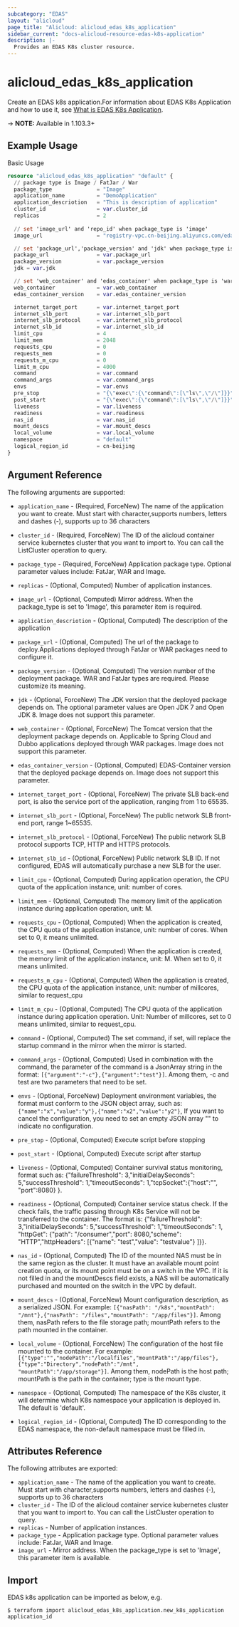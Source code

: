 ```yaml
---
subcategory: "EDAS"
layout: "alicloud"
page_title: "Alicloud: alicloud_edas_k8s_application"
sidebar_current: "docs-alicloud-resource-edas-k8s-application"
description: |-
  Provides an EDAS K8s cluster resource.
---
```


# alicloud\_edas\_k8s\_application

Create an EDAS k8s application.For information about EDAS K8s Application and how to use it, see [What is EDAS K8s Application](https://www.alibabacloud.com/help/doc-detail/85029.htm). 

-> **NOTE:** Available in 1.103.3+

## Example Usage

Basic Usage

```terraform
resource "alicloud_edas_k8s_application" "default" {
  // package type is Image / FatJar / War
  package_type              = "Image"
  application_name          = "DemoApplication"
  application_descriotion   = "This is description of application"
  cluster_id                = var.cluster_id
  replicas                  = 2
    
  // set 'image_url' and 'repo_id' when package_type is 'image'
  image_url                 = "registry-vpc.cn-beijing.aliyuncs.com/edas-demo-image/consumer:1.0"

  // set 'package_url','package_version' and 'jdk' when package_type is not 'image'
  package_url               = var.package_url
  package_version           = var.package_version
  jdk = var.jdk

  // set 'web_container' and 'edas_container' when package_type is 'war'
  web_container             = var.web_container
  edas_container_version    = var.edas_container_version

  internet_target_port      = var.internet_target_port
  internet_slb_port         = var.internet_slb_port
  internet_slb_protocol     = var.internet_slb_protocol
  internet_slb_id           = var.internet_slb_id
  limit_cpu                 = 4
  limit_mem                 = 2048
  requests_cpu              = 0
  requests_mem              = 0
  requests_m_cpu            = 0
  limit_m_cpu               = 4000
  command                   = var.command
  command_args              = var.command_args
  envs                      = var.envs
  pre_stop                  = "{\"exec\":{\"command\":[\"ls\",\"/\"]}}"
  post_start                = "{\"exec\":{\"command\":[\"ls\",\"/\"]}}"
  liveness                  = var.liveness
  readiness                 = var.readiness
  nas_id                    = var.nas_id
  mount_descs               = var.mount_descs
  local_volume              = var.local_volume
  namespace                 = "default"
  logical_region_id         = cn-beijing
}
```

## Argument Reference

The following arguments are supported:

* `application_name` - (Required, ForceNew) The name of the application you want to create. Must start with character,supports numbers, letters and dashes (-), supports up to 36 characters
* `cluster_id` - (Required, ForceNew) The ID of the alicloud container service kubernetes cluster that you want to import to. You can call the ListCluster operation to query.
* `package_type` - (Required, ForceNew) Application package type. Optional parameter values include: FatJar, WAR and Image.
* `replicas` - (Optional, Computed) Number of application instances.
* `image_url` - (Optional, Computed) Mirror address. When the package_type is set to 'Image', this parameter item is required.
* `application_descriotion` - (Optional, Computed) The description of the application
* `package_url` - (Optional, Computed) The url of the package to deploy.Applications deployed through FatJar or WAR packages need to configure it.
* `package_version` - (Optional, Computed) The version number of the deployment package. WAR and FatJar types are required. Please customize its meaning.
* `jdk` - (Optional, ForceNew) The JDK version that the deployed package depends on. The optional parameter values are Open JDK 7 and Open JDK 8. Image does not support this parameter.
* `web_container` - (Optional, ForceNew) The Tomcat version that the deployment package depends on. Applicable to Spring Cloud and Dubbo applications deployed through WAR packages. Image does not support this parameter.
* `edas_container_version` - (Optional, Computed) EDAS-Container version that the deployed package depends on. Image does not support this parameter.

* `internet_target_port` - (Optional, ForceNew) The private SLB back-end port, is also the service port of the application, ranging from 1 to 65535.
* `internet_slb_port` - (Optional, ForceNew) The public network SLB front-end port, range 1~65535.
* `internet_slb_protocol` - (Optional, ForceNew) The public network SLB protocol supports TCP, HTTP and HTTPS protocols.
* `internet_slb_id` - (Optional, ForceNew) Public network SLB ID. If not configured, EDAS will automatically purchase a new SLB for the user.

* `limit_cpu` - (Optional, Computed) During application operation, the CPU quota of the application instance, unit: number of cores.
* `limit_mem` - (Optional, Computed) The memory limit of the application instance during application operation, unit: M.
* `requests_cpu` - (Optional, Computed) When the application is created, the CPU quota of the application instance, unit: number of cores. When set to 0, it means unlimited.
* `requests_mem` - (Optional, Computed) When the application is created, the memory limit of the application instance, unit: M. When set to 0, it means unlimited. 
* `requests_m_cpu` - (Optional, Computed) When the application is created, the CPU quota of the application instance, unit: number of millcores, similar to request_cpu
* `limit_m_cpu` - (Optional, Computed)  The CPU quota of the application instance during application operation. Unit: Number of millcores, set to 0 means unlimited, similar to request_cpu.
* `command` - (Optional, Computed) The set command, if set, will replace the startup command in the mirror when the mirror is started.
* `command_args` - (Optional, Computed) Used in combination with the command, the parameter of the command is a JsonArray string in the format: `[{"argument":"-c"},{"argument":"test"}]`. Among them, -c and test are two parameters that need to be set. 
* `envs` - (Optional, ForceNew)  Deployment environment variables, the format must conform to the JSON object array, such as: `{"name":"x","value":"y"},{"name":"x2","value":"y2"}`, If you want to cancel the configuration, you need to set an empty JSON array "" to indicate no configuration.
* `pre_stop` - (Optional, Computed) Execute script before stopping
* `post_start` - (Optional, Computed) Execute script after startup
* `liveness` - (Optional, Computed) Container survival status monitoring, format such as: {"failureThreshold": 3,"initialDelaySeconds": 5,"successThreshold": 1,"timeoutSeconds": 1,"tcpSocket":{"host":"", "port":8080} }.
* `readiness` - (Optional, Computed) Container service status check. If the check fails, the traffic passing through K8s Service will not be transferred to the container. The format is: {"failureThreshold": 3,"initialDelaySeconds": 5,"successThreshold": 1,"timeoutSeconds": 1, "httpGet": {"path": "/consumer","port": 8080,"scheme": "HTTP","httpHeaders": [{"name": "test","value": "testvalue"} ]}}.
* `nas_id` - (Optional, Computed) The ID of the mounted NAS must be in the same region as the cluster. It must have an available mount point creation quota, or its mount point must be on a switch in the VPC. If it is not filled in and the mountDescs field exists, a NAS will be automatically purchased and mounted on the switch in the VPC by default.
* `mount_descs` - (Optional, ForceNew) Mount configuration description, as a serialized JSON. For example: `[{"nasPath": "/k8s","mountPath": "/mnt"},{"nasPath": "/files","mountPath": "/app/files"}]`. Among them, nasPath refers to the file storage path; mountPath refers to the path mounted in the container.
* `local_volume` - (Optional, ForceNew) The configuration of the host file mounted to the container. For example: `[{"type":"","nodePath":"/localfiles","mountPath":"/app/files"},{"type":"Directory","nodePath":"/mnt", "mountPath":"/app/storage"}]`. Among them, nodePath is the host path; mountPath is the path in the container; type is the mount type.
* `namespace` - (Optional, Computed) The namespace of the K8s cluster, it will determine which K8s namespace your application is deployed in. The default is 'default'.
* `logical_region_id` - (Optional, Computed) The ID corresponding to the EDAS namespace, the non-default namespace must be filled in.

## Attributes Reference

The following attributes are exported:

* `application_name` - The name of the application you want to create. Must start with character,supports numbers, letters and dashes (-), supports up to 36 characters
* `cluster_id` - The ID of the alicloud container service kubernetes cluster that you want to import to. You can call the ListCluster operation to query.
* `replicas` - Number of application instances.
* `package_type` -  Application package type. Optional parameter values include: FatJar, WAR and Image.
* `image_url` - Mirror address. When the package_type is set to 'Image', this parameter item is available.

## Import

EDAS k8s application can be imported as below, e.g.

```
$ terraform import alicloud_edas_k8s_application.new_k8s_application application_id
```
